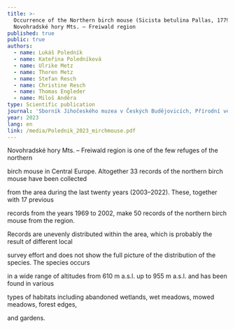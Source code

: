 ```yaml
---
title: >-
  Occurrence of the Northern birch mouse (Sicista betulina Pallas, 1779) in the
  Novohradské hory Mts. – Freiwald region
published: true
public: true
authors:
  - name: Lukáš Poledník
  - name: Kateřina Poledníková
  - name: Ulrike Metz
  - name: Thoren Metz
  - name: Stefan Resch
  - name: Christine Resch
  - name: Thomas Engleder
  - name: Miloš Anděra
type: Scientific publication
journal: 'Sborník Jihočeského muzea v Českých Budějovicích, Přírodní vědy 63'
year: 2023
lang: en
link: /media/Polednik_2023_mirchmouse.pdf
---
```

Novohradské hory Mts. – Freiwald region is one of the few refuges of the northern

birch mouse in Central Europe. Altogether 33 records of the northern birch mouse have been collected

from the area during the last twenty years (2003–2022). These, together with 17 previous

records from the years 1969 to 2002, make 50 records of the northern birch mouse from the region.

Records are unevenly distributed within the area, which is probably the result of different local

survey effort and does not show the full picture of the distribution of the species. The species occurs

in a wide range of altitudes from 610 m a.s.l. up to 955 m a.s.l. and has been found in various

types of habitats including abandoned wetlands, wet meadows, mowed meadows, forest edges,

and gardens.
